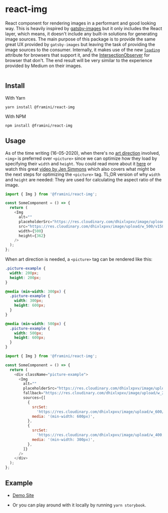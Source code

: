 # react-img

React component for rendering images in a performant and good looking way. This is heavily inspired by [gatsby-images](https://www.gatsbyjs.org/packages/gatsby-image) but it only includes the React layer, which means, it doesn't include any built-in solutions for generating image sources. The main purpose of this package is to provide the same great UX provided by `gatsby-images` but leaving the task of providing the image sources to the consumer. Internally, it makes use of the new [`loading`](https://addyosmani.com/blog/lazy-loading/) attribute for browsers that support it, and the [IntersectionObserver](https://developer.mozilla.org/en-US/docs/Web/API/Intersection_Observer_API) for browser that don't. The end result will be very similar to the experience provided by Medium on their images.

</a><a href="https://bundlephobia.com/result?p=@framini/react-img@latest" target="\_parent">
<img alt="" src="https://badgen.net/bundlephobia/minzip/@framini/react-img@latest" />
</a>

## Install

With Yarn

```
yarn install @framini/react-img
```

With NPM

```
npm install @framini/react-img
```

## Usage

As of the time writing (16-05-2020), when there's no [art direction](https://developer.mozilla.org/docs/Learn/HTML/Multimedia_and_embedding/Responsive_images#Art_direction) involved, `<img>` is preferred over `<picture>` since we can optimize how they load by specifying their `width` and `height`. You could read more about it [here](https://web.dev/optimize-cls/) or watch this great [video by Jen Simmons](https://www.youtube.com/watch?v=4-d_SoCHeWE&list=WL) which also covers what might be the next steps for optimizing the `<picture>` tag. TL;DR version of why `width` and `height` are needed: They are used for calculating the aspect ratio of the image.

```js
import { Img } from '@framini/react-img';

const SomeComponent = () => {
  return (
    <Img
      alt=""
      placeholderSrc="https://res.cloudinary.com/dhixlxpxv/image/upload/e_blur:3000,w_500/v1589040757/space_wzvnu7.webp"
      src="https://res.cloudinary.com/dhixlxpxv/image/upload/w_500/v1589040757/space_wzvnu7.webp"
      width={500}
      height={362}
    />
  );
};
```

When art direction is needed, a `<picture>` tag can be rendered like this:

```css
.picture-example {
  width: 200px;
  height: 200px;
}

@media (min-width: 300px) {
  .picture-example {
    width: 300px;
    height: 600px;
  }
}

@media (min-width: 500px) {
  .picture-example {
    width: 500px;
    height: 600px;
  }
}
```

```js
import { Img } from '@framini/react-img';

const SomeComponent = () => {
  return (
    <div className="picture-example">
      <Img
        alt=""
        placeholderSrc="https://res.cloudinary.com/dhixlxpxv/image/upload/e_blur:3000,w_500/v1589040757/space_wzvnu7.webp"
        fallback="https://res.cloudinary.com/dhixlxpxv/image/upload/w_200/v1589040757/space_wzvnu7.webp"
        sources={[
          {
            srcSet:
              'https://res.cloudinary.com/dhixlxpxv/image/upload/w_600/v1589040757/space_wzvnu7.webp',
            media: '(min-width: 600px)',
          },
          {
            srcSet:
              'https://res.cloudinary.com/dhixlxpxv/image/upload/w_400,h_400/v1589040757/space_wzvnu7.webp',
            media: '(min-width: 300px)',
          },
        ]}
      />
    </div>
  );
};
```

## Example

- [Demo Site](https://framini.github.io/react-img/)

- Or you can play around with it locally by running `yarn storybook`.
